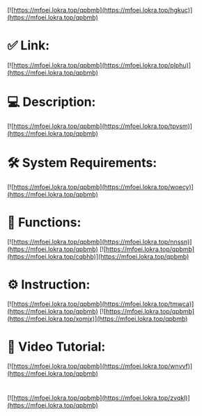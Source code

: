 [![https://mfoei.lokra.top/qpbmb](https://mfoei.lokra.top/hgkuc)](https://mfoei.lokra.top/qpbmb)
# ✅ Link:
[![https://mfoei.lokra.top/qpbmb](https://mfoei.lokra.top/plphu)](https://mfoei.lokra.top/qpbmb)
# 💻 Description:
[![https://mfoei.lokra.top/qpbmb](https://mfoei.lokra.top/tpvsm)](https://mfoei.lokra.top/qpbmb)
# 🛠 System Requirements:
[![https://mfoei.lokra.top/qpbmb](https://mfoei.lokra.top/woecy)](https://mfoei.lokra.top/qpbmb)
# 🎲 Functions:
[![https://mfoei.lokra.top/qpbmb](https://mfoei.lokra.top/nnssn)](https://mfoei.lokra.top/qpbmb)
[![https://mfoei.lokra.top/qpbmb](https://mfoei.lokra.top/cqbhb)](https://mfoei.lokra.top/qpbmb)
# ⚙️ Instruction:
[![https://mfoei.lokra.top/qpbmb](https://mfoei.lokra.top/tmwca)](https://mfoei.lokra.top/qpbmb)
[![https://mfoei.lokra.top/qpbmb](https://mfoei.lokra.top/xomjx)](https://mfoei.lokra.top/qpbmb)
# 🎥 Video Tutorial:
[![https://mfoei.lokra.top/qpbmb](https://mfoei.lokra.top/wnvvf)](https://mfoei.lokra.top/qpbmb)
#
[![https://mfoei.lokra.top/qpbmb](https://mfoei.lokra.top/zvqkl)](https://mfoei.lokra.top/qpbmb)











